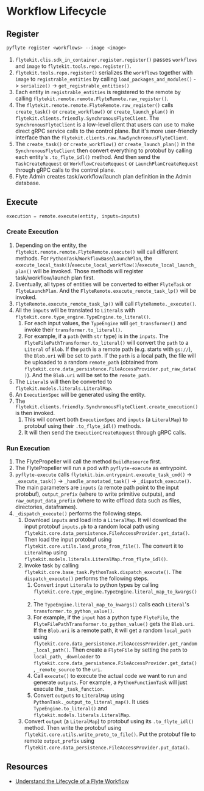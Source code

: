 # Workflow Lifecycle

## Register

```bash
pyflyte register <workflows> --image <image>
```

1. `flytekit.clis.sdk_in_container.register.register()` passes `workflows` and `image` to `flytekit.tools.repo.register()`.
2. `flytekit.tools.repo.register()` serializes the `workflows` together with `image` to `registrable_entities`
   by calling `load_packages_and_modules()` -> `serialize()` -> `get_registrable_entities()`
3. Each entity in `registrable_entities` is registered to the remote by calling `flytekit.remote.remote.FlyteRemote.raw_register()`.
4. The `flytekit.remote.remote.FlyteRemote.raw_register()` calls `create_task()` or `create_workflow()` or `create_launch_plan()`
   in `flytekit.clients.friendly.SynchronousFlyteClient`. The `SynchronousFlyteClient` is a low-level client that users can use
   to make direct gRPC service calls to the control plane. But it's more user-friendly interface than the
   `flytekit.clients.raw.RawSynchronousFlyteClient`.
5. The `create_task()` or `create_workflow()` or `create_launch_plan()` in the `SynchronousFlyteClient` then convert everything
   to protobuf by calling each entity's `.to_flyte_idl()` method. And then send the `TaskCreateRequest` or
   `WorkflowCreateRequest` or `LaunchPlanCreateRequest` through gRPC calls to the control plane.
6. Flyte Admin creates task/workflow/launch plan definition in the Admin database.

## Execute

```python
execution = remote.execute(entity, inputs=inputs)
```

### Create Execution

1. Depending on the entity, the `flytekit.remote.remote.FlyteRemote.execute()` will call different methods.
   For `PythonTask`/`WorkflowBase`/`LaunchPlan`, the `execute_local_task()`/`execute_local_workflow()`/`execute_local_launch_plan()`
   will be invoked. Those methods will register task/workflow/launch plan first.
2. Eventually, all types of entities will be converted to either `FlyteTask` or `FlyteLaunchPlan`. And the
   `FlyteRemote.execute_remote_task_lp()` will be invoked.
3. `FlyteRemote.execute_remote_task_lp()` will call `FlyteRemote._execute()`.
4. All the `inputs` will be translated to `Literal`s with `flytekit.core.type_engine.TypeEngine.to_literal()`.
    1. For each input values, the `TypeEngine` will `get_transformer()` and invoke their `transformer.to_literal()`.
    2. For example, if a `path` (with `str` type) is in the `inputs`. The `FlyteFilePathTransformer.to_literal()`
       will convert the `path` to a `Literal` of `Blob`. If the `path` is a remote path (e.g. starts with `gs://`),
       the `Blob.uri` will be set to `path`. If the `path` is a local path, the file will be uploaded to a
       random `remote_path` (obtained from `flytekit.core.data_persistence.FileAccessProvider.put_raw_data()`). And the
       `Blob.uri` will be set to the `remote_path`.
5. The `Literal`s will then be converted to `flytekit.models.literals.LiteralMap`.
6. An `ExecutionSpec` will be generated using the entity.
7. The `flytekit.clients.friendly.SynchronousFlyteClient.create_execution()` is then invoked.
    1. This will convert both `ExecutionSpec` and `inputs` (a `LiteralMap`) to protobuf using their `.to_flyte_idl()` methods.
    2. It will then send the `ExecutionCreateRequest` through gRPC calls.

### Run Execution

1. The FlytePropeller will call the method `BuildResource` first.
2. The FlytePropeller will run a pod with `pyflyte-execute` as entrypoint.
3. `pyflyte-execute` calls `flytekit.bin.entrypoint.execute_task_cmd()` -> `_execute_task()` -> `_handle_annotated_task()`
   -> `_dispatch_execute()`. The main parameters are `inputs` (a remote path point to the input protobuf), `output_prefix`
   (where to write primitive outputs), and `raw_output_data_prefix` (where to write offload data such as files,
   directories, dataframes).
4. `_dispatch_execute()` performs the following steps.
    1. Download `inputs` and load into a `LiteralMap`. It will download the input protobuf `inputs.pb` to a random local path
       using `flytekit.core.data_persistence.FileAccessProvider.get_data()`. Then load the input protobuf using
       `flytekit.core.utils.load_proto_from_file()`. The convert it to `LiteralMap` using
       `flytekit.models.literals.LiteralMap.from_flyte_idl()`.
    2. Invoke task by calling `flytekit.core.base_task.PythonTask.dispatch_execute()`. The `dispatch_execute()` performs the
       following steps.
        1. Convert `input` `Literal`s to python types by calling `flytekit.core.type_engine.TypeEngine.literal_map_to_kwargs()`.
        2. The `TypeEngine.literal_map_to_kwargs()` calls each `Literal`'s `transformer.to_python_value()`.
        3. For example, if the `input` has a python type `FlyteFile`, the `FlyteFilePathTransformer.to_python_value()` gets
           the `Blob.uri`. If the `Blob.uri` is a remote path, it will get a random `local_path` using
           `flytekit.core.data_persistence.FileAccessProvider.get_random_local_path()`. Then create a `FlyteFile` by setting
           the `path` to `local_path`, `_downloader` to `flytekit.core.data_persistence.FileAccessProvider.get_data()`
           , `_remote_source` to the `uri`.
        4. Call `execute()` to execute the actual code we want to run and generate `outputs`. For example, a `PythonFunctionTask`
           will just execute the `_task_function`.
        5. Convert `outputs` to `LiteralMap` using `PythonTask._output_to_literal_map()`. It uses `TypeEngine.to_literal()`
           and `flytekit.models.literals.LiteralMap`.
    3. Convert `output` (a `LiteralMap`) to protobuf using its `.to_flyte_idl()` method. Then write the protobuf using
       `flytekit.core.utils.write_proto_to_file()`. Put the protobuf file to remote `output_prefix` using
       `flytekit.core.data_persistence.FileAccessProvider.put_data()`.

## Resources

- [Understand the Lifecycle of a Flyte Workflow](https://docs.flyte.org/en/latest/concepts/workflow_lifecycle.html)
